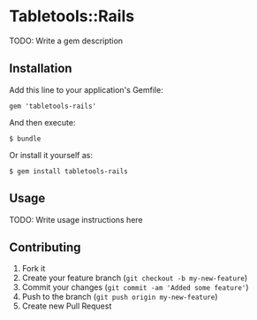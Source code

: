# Tabletools::Rails

TODO: Write a gem description

## Installation

Add this line to your application's Gemfile:

    gem 'tabletools-rails'

And then execute:

    $ bundle

Or install it yourself as:

    $ gem install tabletools-rails

## Usage

TODO: Write usage instructions here

## Contributing

1. Fork it
2. Create your feature branch (`git checkout -b my-new-feature`)
3. Commit your changes (`git commit -am 'Added some feature'`)
4. Push to the branch (`git push origin my-new-feature`)
5. Create new Pull Request
